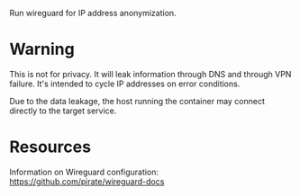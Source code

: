 Run wireguard for IP address anonymization.

# Warning
This is not for privacy. It will leak information through DNS and
through VPN failure. It's intended to cycle IP addresses on error conditions.

Due to the data leakage, the host running the container may connect directly to
the target service.

# Resources
Information on Wireguard configuration: https://github.com/pirate/wireguard-docs
